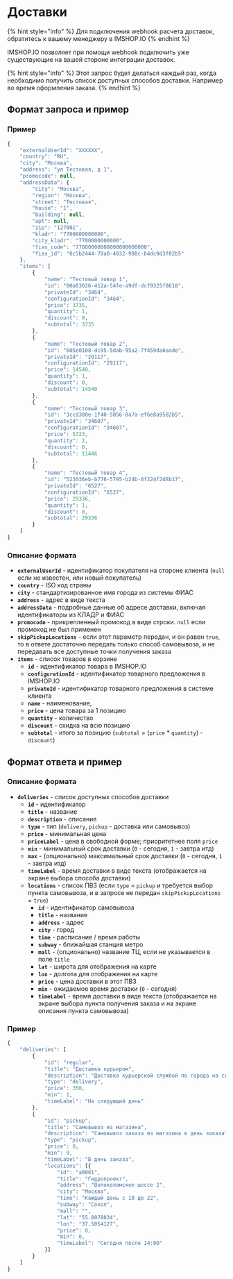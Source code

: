 # Доставки

{% hint style="info" %}
Для подключения webhook расчета доставок, обратитесь к вашему менеджеру в IMSHOP.IO
{% endhint %}

IMSHOP.IO позволяет при помощи webhook подключить уже существующие на вашей стороне интеграции доставок.

{% hint style="info" %}
Этот запрос будет делаться каждый раз, когда необходимо получить список доступных способов доставки. Например во время оформления заказа.
{% endhint %}

## Формат запроса и пример

### Пример

```javascript
{
    "externalUserId": "XXXXXX",
    "country": "RU",
    "city": "Москва",
    "address": "ул Тестовая, д 1",
    "promocode": null,
    "addressData": {
        "city": "Москва",
        "region": "Москва",
        "street": "Тестовая",
        "house": "1",
        "building": null,
        "apt": null,
        "zip": "127001",
        "kladr": "7700000000000",
        "city_kladr": "7700000000000",
        "fias_code": "77000000000000000000000",
        "fias_id": "0c5b2444-70a0-4932-980c-b4dc0d3f02b5"
    },
    "items": [
        {
            "name": "Тестовый товар 1",
            "id": "00a03026-412a-54fe-a9df-dcf9325f8618",
            "privateId": "3464",
            "configurationId": "3464",
            "price": 3735,
            "quantity": 1,
            "discount": 0,
            "subtotal": 3735
        },
        {
            "name": "Тестовый товар 2",
            "id": "605e0108-dc95-5dab-95a2-7f459da6aade",
            "privateId": "29117",
            "configurationId": "29117",
            "price": 14540,
            "quantity": 1,
            "discount": 0,
            "subtotal": 14540
        },
        {
            "name": "Тестовый товар 3",
            "id": "3ccd380e-1f40-5056-8a7a-ef6e8a9582b5",
            "privateId": "34607",
            "configurationId": "34607",
            "price": 5723,
            "quantity": 2,
            "discount": 0,
            "subtotal": 11446
        },
        {
            "name": "Тестовый товар 4",
            "id": "523036eb-b776-5795-b24b-0f224f2d8b17",
            "privateId": "6527",
            "configurationId": "6527",
            "price": 29336,
            "quantity": 1,
            "discount": 0,
            "subtotal": 29336
        }
    ]
}
```

### Описание формата

* **`externalUserId`** - идентификатор покупателя на стороне клиента \(`null` если не известен, или новый покупатель\)
* **`country`** - ISO код страны
* **`city`** - стандартизированное имя города из системы ФИАС
* **`address`** - адрес в виде текста
* **`addressData`** - подробные данные об адресе доставки, включая идентификаторы из КЛАДР и ФИАС
* **`promocode`** - прикрепленный промокод в виде строки. `null` если промокод не был применен
* **`skipPickupLocations`** - если этот параметр передан, и он равен `true`, то в ответе достаточно передать только способ самовывоза, и не передавать все доступные точки получения заказа
* **`items`** - список товаров в корзине
  * **`id`** - идентификатор товара в IMSHOP.IO
  * **`configurationId`** - идентификатор товарного предложения в IMSHOP.IO
  * **`privateId`** - идентификатор товарного предложения в системе клиента
  * **`name`** - наименование,
  * **`price`** - цена товара за 1 позицию
  * **`quantity`** - количество
  * **`discount`** - скидка на всю позицию
  * **`subtotal`** - итого за позицию \(`subtotal` = \(`price` \* `quantity`\) - `discount`\)

## Формат ответа и пример

### Описание формата

* **`deliveries`** - список доступных способов доставки
  * **`id`** - идентификатор
  * **`title`** - название
  * **`description`** - описание
  * **`type`** - тип \(`delivery`, `pickup` - доставка или самовывоз\)
  * **`price`** - минимальная цена
  * **`priceLabel`** - цена в свободной форме; приоритетнее поля `price`
  * **`min`** - минимальный срок доставки \(`0` - сегодня, `1` - завтра итд\)
  * **`max`** - \(опционально\) максимальный срок доставки \(`0` - сегодня, `1` - завтра итд\)
  * **`timeLabel`** - время доставки в виде текста \(отображается на экране выбора способа доставки\)
  * **`locations`** - список ПВЗ \(если `type` = `pickup` и требуется выбор пункта самовывоза, и в запросе не передан `skipPickupLocations` = `true`\)
    * **`id`** - идентификатор самовывоза
    * **`title`** - название
    * **`address`** - адрес
    * **`city`** - город
    * **`time`** - расписание / время работы
    * **`subway`** - ближайшая станция метро
    * **`mall`** - \(опционально\) название ТЦ, если не указывается в поле `title`
    * **`lat`** - широта для отображения на карте
    * **`lon`** - долгота для отображения на карте
    * **`price`** - цена доставки в этот ПВЗ
    * **`min`** - ожидаемое время доставки \(`0` - сегодня\)
    * **`timeLabel`** - время доставки в виде текста \(отображается на экране выбора пункта получения заказа и на экране описания пункта самовывоза\)

### Пример

```javascript
{
    "deliveries": [
        {
            "id": "regular",
            "title": "Доставка курьером",
            "description": "Доставка курьерской службой по города на следующий день",
            "type": "delivery",
            "price": 350,
            "min": 1,
            "timeLabel": "На следующий день"
        },
        {
            "id": "pickup",
            "title": "Самовывоз из магазина",
            "description": "Самовывоз заказа из магазина в день заказа",
            "type": "pickup",
            "price": 0,
            "min": 0,
            "timeLabel": "В день заказа",
            "locations": [{
                "id": "a0001",
                "title": "Гидропроект",
                "address": "Волоколамское шоссе 2",
                "city": "Москва",
                "time": "Каждый день с 10 до 22",
                "subway": "Сокол",
                "mall": "",
                "lat": "55.8078034",
                "lon": "37.5054127",
                "price": 0,
                "min": 0,
                "timeLabel": "Сегодня после 14:00"
            }]
        }
    ]
}
```


